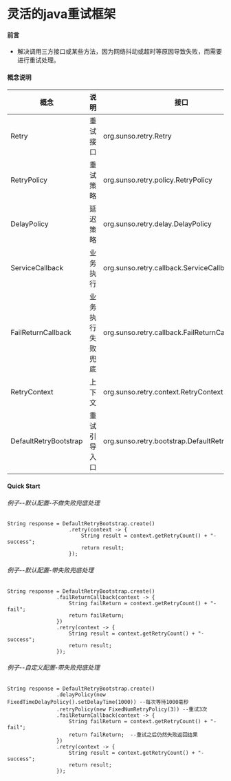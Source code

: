 灵活的java重试框架
======================

#### 前言
* 解决调用三方接口或某些方法，因为网络抖动或超时等原因导致失败，而需要进行重试处理。


#### 概念说明

| 概念                    | 说明        | 接口                                          |
|----------------------- |-----------|---------------------------------------------|
| Retry                 | 重试接口      | org.sunso.retry.Retry                       |
| RetryPolicy           | 重试策略      | org.sunso.retry.policy.RetryPolicy          |
| DelayPolicy           | 延迟策略      | org.sunso.retry.delay.DelayPolicy           |
| ServiceCallback       | 业务执行      | org.sunso.retry.callback.ServiceCallback    |
| FailReturnCallback    | 业务执行失败兜底  | org.sunso.retry.callback.FailReturnCallback |
| RetryContext          | 上下文       | org.sunso.retry.context.RetryContext        |
| DefaultRetryBootstrap | 重试引导入口    | org.sunso.retry.bootstrap.DefaultRetryBootstrap  |


#### Quick Start
###### 例子--默认配置-不做失败兜底处理
~~~
String response = DefaultRetryBootstrap.create()
                    .retry(context -> {
                        String result = context.getRetryCount() + "-success";
                        return result;
                    });
~~~

###### 例子--默认配置-带失败兜底处理
~~~
String response = DefaultRetryBootstrap.create()
                .failReturnCallback(context -> {
                    String failReturn = context.getRetryCount() + "-fail";
                    return failReturn;
                })
                .retry(context -> {
                    String result = context.getRetryCount() + "-success";
                    return result;
                });
~~~

###### 例子--自定义配置-带失败兜底处理
~~~
String response = DefaultRetryBootstrap.create()
                .delayPolicy(new FixedTimeDelayPolicy().setDelayTime(1000)) --每次等待1000毫秒
                .retryPolicy(new FixedNumRetryPolicy(3)) --重试3次
                .failReturnCallback(context -> {
                    String failReturn = context.getRetryCount() + "-fail";
                    return failReturn;  --重试之后仍然失败返回结果
                })
                .retry(context -> {
                    String result = context.getRetryCount() + "-success";
                    return result;
                });
~~~

